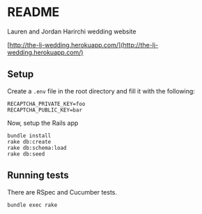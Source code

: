 # README

Lauren and Jordan Harirchi wedding website

[http://the-lj-wedding.herokuapp.com/](http://the-lj-wedding.herokuapp.com/)

## Setup
Create a `.env` file in the root directory and fill it with the following:

```
RECAPTCHA_PRIVATE_KEY=foo
RECAPTCHA_PUBLIC_KEY=bar
```
Now, setup the Rails app
```
bundle install
rake db:create
rake db:schema:load
rake db:seed
```

## Running tests
There are RSpec and Cucumber tests.

```
bundle exec rake
```
